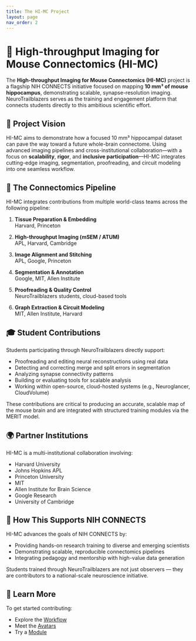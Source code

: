 ```yaml
---
title: The HI-MC Project
layout: page
nav_order: 2
---
```


# 🧠 High-throughput Imaging for Mouse Connectomics (HI-MC)

The **High-throughput Imaging for Mouse Connectomics (HI-MC)** project is a flagship NIH CONNECTS initiative focused on mapping **10&nbsp;mm³ of mouse hippocampus**, demonstrating scalable, synapse-resolution imaging. NeuroTrailblazers serves as the training and engagement platform that connects students directly to this ambitious scientific effort.

## 🔬 Project Vision

HI-MC aims to demonstrate how a focused 10&nbsp;mm³ hippocampal dataset can pave the way toward a future whole-brain connectome. Using advanced imaging pipelines and cross-institutional collaboration—with a focus on **scalability**, **rigor**, and **inclusive participation**—HI-MC integrates cutting-edge imaging, segmentation, proofreading, and circuit modeling into one seamless workflow.

## 🧩 The Connectomics Pipeline

HI-MC integrates contributions from multiple world-class teams across the following pipeline:

1. **Tissue Preparation & Embedding**  
   Harvard, Princeton

2. **High-throughput Imaging (mSEM / ATUM)**  
   APL, Harvard, Cambridge

3. **Image Alignment and Stitching**  
   APL, Google, Princeton

4. **Segmentation & Annotation**  
   Google, MIT, Allen Institute

5. **Proofreading & Quality Control**  
   NeuroTrailblazers students, cloud-based tools

6. **Graph Extraction & Circuit Modeling**  
   MIT, Allen Institute, Harvard

## 🎓 Student Contributions

Students participating through NeuroTrailblazers directly support:

- Proofreading and editing neural reconstructions using real data
- Detecting and correcting merge and split errors in segmentation
- Analyzing synapse connectivity patterns
- Building or evaluating tools for scalable analysis
- Working within open-source, cloud-hosted systems (e.g., Neuroglancer, CloudVolume)

These contributions are critical to producing an accurate, scalable map of the mouse brain and are integrated with structured training modules via the MERIT model.

## 🌍 Partner Institutions

HI-MC is a multi-institutional collaboration involving:

- Harvard University
- Johns Hopkins APL
- Princeton University
- MIT
- Allen Institute for Brain Science
- Google Research
- University of Cambridge

## 🧭 How This Supports NIH CONNECTS

HI-MC advances the goals of NIH CONNECTS by:

- Providing hands-on research training to diverse and emerging scientists
- Demonstrating scalable, reproducible connectomics pipelines
- Integrating pedagogy and mentorship with high-value data generation

Students trained through NeuroTrailblazers are not just observers — they are contributors to a national-scale neuroscience initiative.

## 🚀 Learn More

To get started contributing:
- Explore the [Workflow](/workflow)
- Meet the [Avatars](/avatars/)
- Try a [Module](/modules/module01/)
